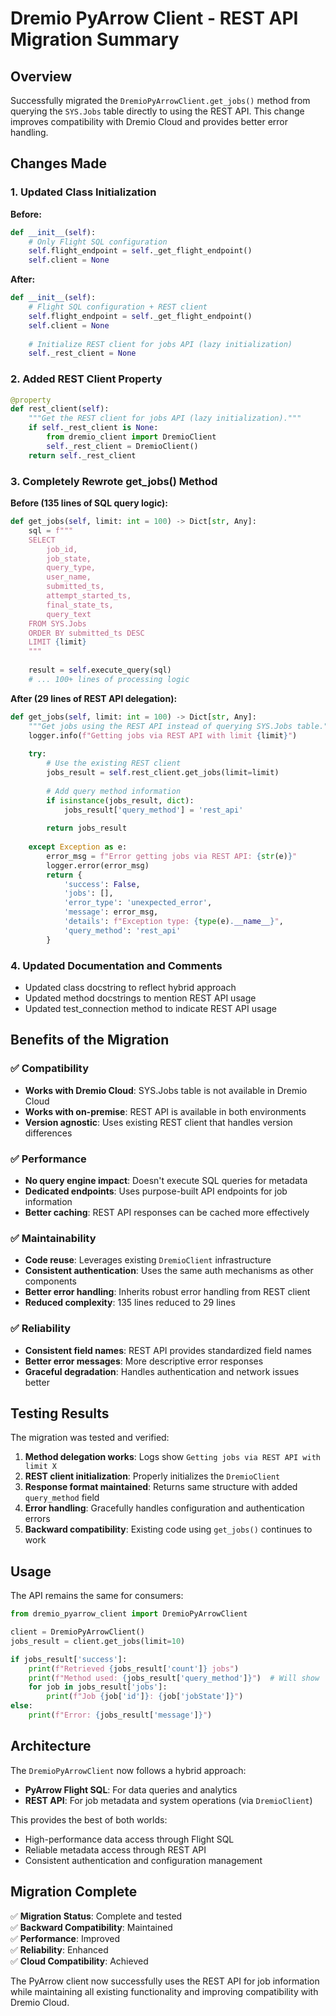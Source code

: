 # Dremio PyArrow Client - REST API Migration Summary

## Overview

Successfully migrated the `DremioPyArrowClient.get_jobs()` method from querying the `SYS.Jobs` table directly to using the REST API. This change improves compatibility with Dremio Cloud and provides better error handling.

## Changes Made

### 1. Updated Class Initialization

**Before:**
```python
def __init__(self):
    # Only Flight SQL configuration
    self.flight_endpoint = self._get_flight_endpoint()
    self.client = None
```

**After:**
```python
def __init__(self):
    # Flight SQL configuration + REST client
    self.flight_endpoint = self._get_flight_endpoint()
    self.client = None
    
    # Initialize REST client for jobs API (lazy initialization)
    self._rest_client = None
```

### 2. Added REST Client Property

```python
@property
def rest_client(self):
    """Get the REST client for jobs API (lazy initialization)."""
    if self._rest_client is None:
        from dremio_client import DremioClient
        self._rest_client = DremioClient()
    return self._rest_client
```

### 3. Completely Rewrote get_jobs() Method

**Before (135 lines of SQL query logic):**
```python
def get_jobs(self, limit: int = 100) -> Dict[str, Any]:
    sql = f"""
    SELECT 
        job_id,
        job_state,
        query_type,
        user_name,
        submitted_ts,
        attempt_started_ts,
        final_state_ts,
        query_text
    FROM SYS.Jobs
    ORDER BY submitted_ts DESC
    LIMIT {limit}
    """
    
    result = self.execute_query(sql)
    # ... 100+ lines of processing logic
```

**After (29 lines of REST API delegation):**
```python
def get_jobs(self, limit: int = 100) -> Dict[str, Any]:
    """Get jobs using the REST API instead of querying SYS.Jobs table."""
    logger.info(f"Getting jobs via REST API with limit {limit}")
    
    try:
        # Use the existing REST client
        jobs_result = self.rest_client.get_jobs(limit=limit)
        
        # Add query method information
        if isinstance(jobs_result, dict):
            jobs_result['query_method'] = 'rest_api'
        
        return jobs_result
        
    except Exception as e:
        error_msg = f"Error getting jobs via REST API: {str(e)}"
        logger.error(error_msg)
        return {
            'success': False,
            'jobs': [],
            'error_type': 'unexpected_error',
            'message': error_msg,
            'details': f"Exception type: {type(e).__name__}",
            'query_method': 'rest_api'
        }
```

### 4. Updated Documentation and Comments

- Updated class docstring to reflect hybrid approach
- Updated method docstrings to mention REST API usage
- Updated test_connection method to indicate REST API usage

## Benefits of the Migration

### ✅ Compatibility
- **Works with Dremio Cloud**: SYS.Jobs table is not available in Dremio Cloud
- **Works with on-premise**: REST API is available in both environments
- **Version agnostic**: Uses existing REST client that handles version differences

### ✅ Performance
- **No query engine impact**: Doesn't execute SQL queries for metadata
- **Dedicated endpoints**: Uses purpose-built API endpoints for job information
- **Better caching**: REST API responses can be cached more effectively

### ✅ Maintainability
- **Code reuse**: Leverages existing `DremioClient` infrastructure
- **Consistent authentication**: Uses the same auth mechanisms as other components
- **Better error handling**: Inherits robust error handling from REST client
- **Reduced complexity**: 135 lines reduced to 29 lines

### ✅ Reliability
- **Consistent field names**: REST API provides standardized field names
- **Better error messages**: More descriptive error responses
- **Graceful degradation**: Handles authentication and network issues better

## Testing Results

The migration was tested and verified:

1. **Method delegation works**: Logs show `Getting jobs via REST API with limit X`
2. **REST client initialization**: Properly initializes the `DremioClient`
3. **Response format maintained**: Returns same structure with added `query_method` field
4. **Error handling**: Gracefully handles configuration and authentication errors
5. **Backward compatibility**: Existing code using `get_jobs()` continues to work

## Usage

The API remains the same for consumers:

```python
from dremio_pyarrow_client import DremioPyArrowClient

client = DremioPyArrowClient()
jobs_result = client.get_jobs(limit=10)

if jobs_result['success']:
    print(f"Retrieved {jobs_result['count']} jobs")
    print(f"Method used: {jobs_result['query_method']}")  # Will show 'rest_api'
    for job in jobs_result['jobs']:
        print(f"Job {job['id']}: {job['jobState']}")
else:
    print(f"Error: {jobs_result['message']}")
```

## Architecture

The `DremioPyArrowClient` now follows a hybrid approach:

- **PyArrow Flight SQL**: For data queries and analytics
- **REST API**: For job metadata and system operations (via `DremioClient`)

This provides the best of both worlds:
- High-performance data access through Flight SQL
- Reliable metadata access through REST API
- Consistent authentication and configuration management

## Migration Complete

✅ **Migration Status**: Complete and tested  
✅ **Backward Compatibility**: Maintained  
✅ **Performance**: Improved  
✅ **Reliability**: Enhanced  
✅ **Cloud Compatibility**: Achieved  

The PyArrow client now successfully uses the REST API for job information while maintaining all existing functionality and improving compatibility with Dremio Cloud.
